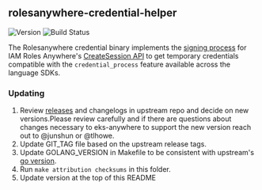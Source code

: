 ## **rolesanywhere-credential-helper**
![Version](https://img.shields.io/badge/version-v1.0.4-blue)
![Build Status](https://codebuild.us-west-2.amazonaws.com/badges?uuid=eyJlbmNyeXB0ZWREYXRhIjoiSlViVU00Vk4wbmtjdmtXTnVURVB6MUcwRktoKzduS0haUUpEeER4R3hKYkUwbUxNNldGS3F3cytyYXJmMllRQUI5b2dWQTJlanhBL1RhMERwS1lSNi9ZPSIsIml2UGFyYW1ldGVyU3BlYyI6IkdhZXIzVXk1b3JLdTFMRTAiLCJtYXRlcmlhbFNldFNlcmlhbCI6MX0%3D&branch=main)

The Rolesanywhere credential binary implements the [signing process](https://docs.aws.amazon.com/rolesanywhere/latest/userguide/authentication-sign-process.html) for IAM Roles Anywhere's [CreateSession API](https://docs.aws.amazon.com/rolesanywhere/latest/userguide/authentication-create-session.html) to get temporary credentials compatible with the `credential_process` feature available across the language SDKs.

### Updating
1. Review [releases](https://github.com/aws/rolesanywhere-credential-helper/releases) and changelogs in upstream repo and decide on new versions.Please review carefully and if there are questions about changes necessary to eks-anywhere to support the new version reach out to @junshun or @tlhowe.
2. Update GIT_TAG file based on the upstream release tags.
3. Update GOLANG_VERSION in Makefile to be consistent with upstream's [go version](https://github.com/aws/rolesanywhere-credential-helper/blob/main/go.mod#L3).
4. Run `make attribution checksums` in this folder.
5. Update version at the top of this README
